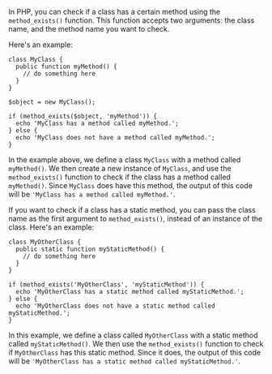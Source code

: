 In PHP, you can check if a class has a certain method using the `method_exists()` function. This function accepts two arguments: the class name, and the method name you want to check.

Here's an example:

```
class MyClass {
  public function myMethod() {
    // do something here
  }
}

$object = new MyClass();

if (method_exists($object, 'myMethod')) {
  echo 'MyClass has a method called myMethod.';
} else {
  echo 'MyClass does not have a method called myMethod.';
}
```

In the example above, we define a class `MyClass` with a method called `myMethod()`. We then create a new instance of `MyClass`, and use the `method_exists()` function to check if the class has a method called `myMethod()`. Since `MyClass` does have this method, the output of this code will be `'MyClass has a method called myMethod.'`.

If you want to check if a class has a static method, you can pass the class name as the first argument to `method_exists()`, instead of an instance of the class. Here's an example:

```
class MyOtherClass {
  public static function myStaticMethod() {
    // do something here
  }
}

if (method_exists('MyOtherClass', 'myStaticMethod')) {
  echo 'MyOtherClass has a static method called myStaticMethod.';
} else {
  echo 'MyOtherClass does not have a static method called myStaticMethod.';
}
```

In this example, we define a class called `MyOtherClass` with a static method called `myStaticMethod()`. We then use the `method_exists()` function to check if `MyOtherClass` has this static method. Since it does, the output of this code will be `'MyOtherClass has a static method called myStaticMethod.'`.